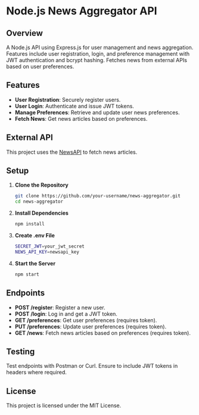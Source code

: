 # Node.js News Aggregator API

## Overview

A Node.js API using Express.js for user management and news aggregation. Features include user registration, login, and preference management with JWT authentication and bcrypt hashing. Fetches news from external APIs based on user preferences.

## Features

- **User Registration**: Securely register users.
- **User Login**: Authenticate and issue JWT tokens.
- **Manage Preferences**: Retrieve and update user news preferences.
- **Fetch News**: Get news articles based on preferences.

## External API
This project uses the [NewsAPI](https://newsapi.org) to fetch news articles. 

## Setup

1. **Clone the Repository**

   ```bash
   git clone https://github.com/your-username/news-aggregator.git
   cd news-aggregator

2. **Install Dependencies**

   ```bash
   npm install

3. **Create .env File**

   ```bash
   SECRET_JWT=your_jwt_secret
   NEWS_API_KEY=newsapi_key

4. **Start the Server**

   ```bash
   npm start

## Endpoints
- **POST /register**: Register a new user.
- **POST /login**: Log in and get a JWT token.
- **GET /preferences**: Get user preferences (requires token).
- **PUT /preferences**: Update user preferences (requires token).
- **GET /news**: Fetch news articles based on preferences (requires token).

## Testing
Test endpoints with Postman or Curl. Ensure to include JWT tokens in headers where required.


## License
This project is licensed under the MIT License.
